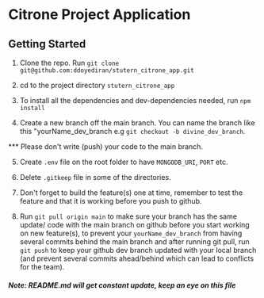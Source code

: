 # Citrone Project Application

## Getting Started

1. Clone the repo. Run `git clone git@github.com:ddoyediran/stutern_citrone_app.git`

2. cd to the project directory `stutern_citrone_app`

3. To install all the dependencies and dev-dependencies needed, run `npm install`

4. Create a new branch off the main branch. You can name the branch like this "yourName_dev_branch e.g `git checkout -b divine_dev_branch`.

\*\*\* Please don't write (push) your code to the main branch.

5. Create `.env` file on the root folder to have `MONGODB_URI`, `PORT` etc.

6. Delete `.gitkeep` file in some of the directories.

7. Don't forget to build the feature(s) one at time, remember to test the feature and that it is working before you push to github.

8. Run `git pull origin main` to make sure your branch has the same update/ code with the main branch on github before you start working on new feature(s), to prevent your `yourName_dev_branch` from having several commits behind the main branch and after running git pull, run `git push` to keep your github dev branch updated with your local branch (and prevent several commits ahead/behind which can lead to conflicts for the team).

##### Note: README.md will get constant update, keep an eye on this file
